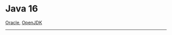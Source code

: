 # Java 16

[Oracle](https://www.oracle.com/java/technologies/javase/16-relnote-issues.html), [OpenJDK](https://openjdk.org/projects/jdk/16/)

<hr>

### 